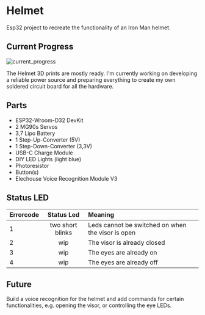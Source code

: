 # Helmet
Esp32 project to recreate the functionality of an Iron Man helmet.

## Current Progress
![current_progress](https://github.com/user-attachments/assets/1faaa313-dcce-40db-9d44-5c49e7fb2d33)

The Helmet 3D prints are mostly ready. I'm currently working on developing a reliable power source and preparing everything to create my own soldered circuit board for all the hardware. 

## Parts
* ESP32-Wroom-D32 DevKit
* 2 MG90s Servos
* 3,7 Lipo Battery
* 1 Step-Up-Converter (5V)
* 1 Step-Down-Converter (3,3V)
* USB-C Charge Module
* DIY LED Lights (light blue)
* Photoresistor
* Button(s)
* Elechouse Voice Recognition Module V3

## Status LED
| Errorcode | Status Led       | Meaning |
|:----------|:----------------:|:--------------------------------------------------|
| 1         | two short blinks | Leds cannot be switched on when the visor is open |
| 2 | wip | The visor is already closed |
| 3 | wip | The eyes are already on |
| 4 | wip | The eyes are already off |

## Future
Build a voice recognition for the helmet and add commands for certain functionalities, e.g. opening the visor, or controlling the eye LEDs.

